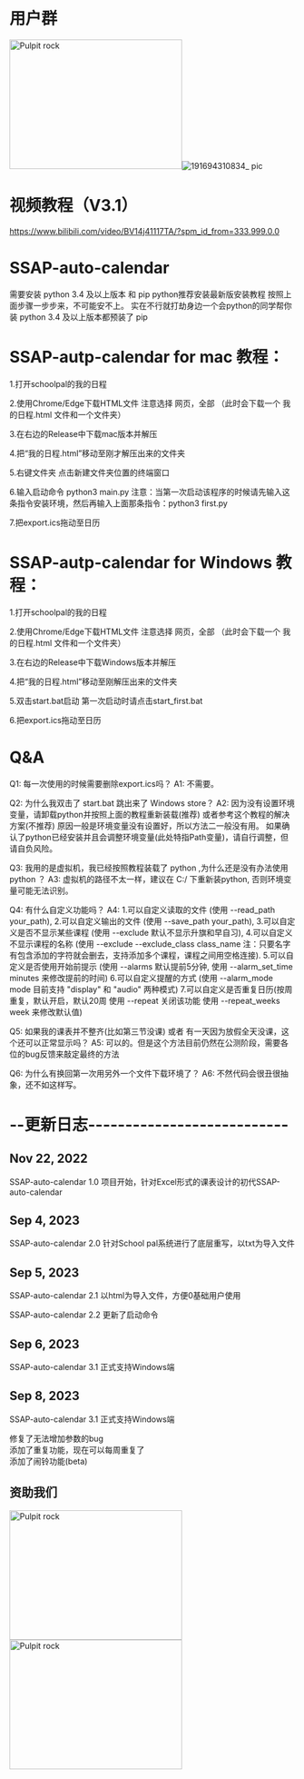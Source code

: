 # 用户群
<img src="(https://github.com/05lpl/SSAP-auto-calendar/assets/91683680/ab556e14-f623-4b76-9c74-2d6739824be6" alt="Pulpit rock" width="304" height="228">![191694310834_ pic](https://github.com/05lpl/SSAP-auto-calendar/assets/91683680/be7b61d0-9efa-4ab9-8f17-e66f8c41763a)


# 视频教程（V3.1）
https://www.bilibili.com/video/BV14j41117TA/?spm_id_from=333.999.0.0
# SSAP-auto-calendar
需要安装 python 3.4 及以上版本 和 pip
python推荐安装最新版安装教程
按照上面步骤一步步来，不可能安不上。 实在不行就打劫身边一个会python的同学帮你装
python 3.4 及以上版本都预装了 pip

# SSAP-autp-calendar for mac 教程：
1.打开schoolpal的我的日程

2.使用Chrome/Edge下载HTML文件 注意选择 网页，全部 （此时会下载一个 我的日程.html 文件和一个文件夹）

3.在右边的Release中下载mac版本并解压

4.把“我的日程.html”移动至刚才解压出来的文件夹

5.右键文件夹 点击新建文件夹位置的终端窗口

6.输入启动命令 python3 main.py
注意：当第一次启动该程序的时候请先输入这条指令安装环境，然后再输入上面那条指令：python3 first.py

7.把export.ics拖动至日历

# SSAP-autp-calendar for Windows 教程：
1.打开schoolpal的我的日程

2.使用Chrome/Edge下载HTML文件 注意选择 网页，全部 （此时会下载一个 我的日程.html 文件和一个文件夹）

3.在右边的Release中下载Windows版本并解压

4.把“我的日程.html”移动至刚解压出来的文件夹

5.双击start.bat启动 第一次启动时请点击start_first.bat

6.把export.ics拖动至日历

# Q&A
Q1: 每一次使用的时候需要删除export.ics吗？
A1: 不需要。

Q2: 为什么我双击了 start.bat 跳出来了 Windows store？
A2: 因为没有设置环境变量，请卸载python并按照上面的教程重新装载(推荐)
或者参考这个教程的解决方案(不推荐)
原因一般是环境变量没有设置好，所以方法二一般没有用。
如果确认了python已经安装并且会调整环境变量(此处特指Path变量)，请自行调整，但请自负风险。

Q3: 我用的是虚拟机，我已经按照教程装载了 python ,为什么还是没有办法使用 python ？
A3: 虚拟机的路径不太一样，建议在 C:/ 下重新装python, 否则环境变量可能无法识别。

Q4: 有什么自定义功能吗？
A4:
1.可以自定义读取的文件 (使用 --read_path your_path),
2.可以自定义输出的文件 (使用 --save_path your_path),
3.可以自定义是否不显示某些课程 (使用 --exclude 默认不显示升旗和早自习),
4.可以自定义不显示课程的名称 (使用 --exclude --exclude_class class_name 注：只要名字有包含添加的字符就会删去，支持添加多个课程，课程之间用空格连接).
5.可以自定义是否使用开始前提示 (使用 --alarms 默认提前5分钟, 使用 --alarm_set_time minutes 来修改提前的时间)
6.可以自定义提醒的方式 (使用 --alarm_mode mode 目前支持 "display" 和 "audio" 两种模式)
7.可以自定义是否重复日历(按周重复，默认开启，默认20周 使用 --repeat 关闭该功能 使用 --repeat_weeks week 来修改默认值)

Q5: 如果我的课表并不整齐(比如第三节没课) 或者 有一天因为放假全天没课，这个还可以正常显示吗？
A5: 可以的。但是这个方法目前仍然在公测阶段，需要各位的bug反馈来敲定最终的方法

Q6: 为什么有换回第一次用另外一个文件下载环境了？
A6: 不然代码会很丑很抽象，还不如这样写。



# --更新日志---------------------------
## Nov 22, 2022
SSAP-auto-calendar 1.0
项目开始，针对Excel形式的课表设计的初代SSAP-auto-calendar
## Sep 4, 2023
SSAP-auto-calendar 2.0
针对School pal系统进行了底层重写，以txt为导入文件
## Sep 5, 2023
SSAP-auto-calendar 2.1
以html为导入文件，方便0基础用户使用

SSAP-auto-calendar 2.2
更新了启动命令
## Sep 6, 2023
SSAP-auto-calendar 3.1
正式支持Windows端

## Sep 8, 2023

SSAP-auto-calendar 3.1
正式支持Windows端

修复了无法增加参数的bug           
添加了重复功能，现在可以每周重复了           
添加了闹铃功能(beta)           

## 资助我们

<img src="https://github.com/05lpl/SSAP-auto-calendar/assets/91683680/9fa9f057-416e-48a7-b1f9-dced29d5f95f" alt="Pulpit rock" width="304" height="228">
<img src="https://github.com/05lpl/SSAP-auto-calendar/assets/91683680/e4388870-e2e7-4902-b724-85b1e8f91766" alt="Pulpit rock" width="304" height="228">




